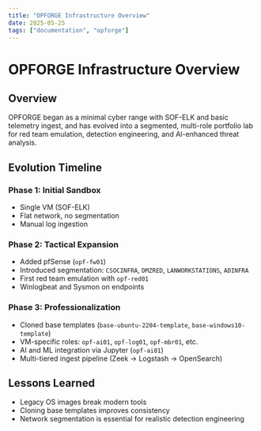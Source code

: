 ```yaml
---
title: "OPFORGE Infrastructure Overview"
date: 2025-05-25
tags: ["documentation", "opforge"]
---
```


# OPFORGE Infrastructure Overview

## Overview
OPFORGE began as a minimal cyber range with SOF-ELK and basic telemetry ingest, and has evolved into a segmented, multi-role portfolio lab for red team emulation, detection engineering, and AI-enhanced threat analysis.

## Evolution Timeline

### Phase 1: Initial Sandbox
- Single VM (SOF-ELK)
- Flat network, no segmentation
- Manual log ingestion

### Phase 2: Tactical Expansion
- Added pfSense (`opf-fw01`)
- Introduced segmentation: `CSOCINFRA`, `DMZRED`, `LANWORKSTATIONS`, `ADINFRA`
- First red team emulation with `opf-red01`
- Winlogbeat and Sysmon on endpoints

### Phase 3: Professionalization
- Cloned base templates (`base-ubuntu-2204-template`, `base-windows10-template`)
- VM-specific roles: `opf-ai01`, `opf-log01`, `opf-mbr01`, etc.
- AI and ML integration via Jupyter (`opf-ai01`)
- Multi-tiered ingest pipeline (Zeek → Logstash → OpenSearch)

## Lessons Learned
- Legacy OS images break modern tools
- Cloning base templates improves consistency
- Network segmentation is essential for realistic detection engineering
